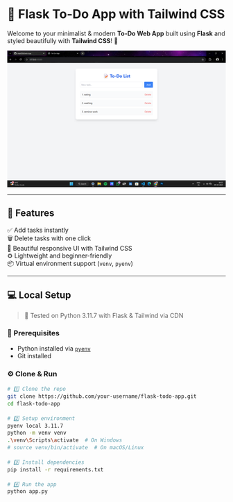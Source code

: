 # 📝 Flask To-Do App with Tailwind CSS

Welcome to your minimalist & modern **To-Do Web App** built using **Flask** and styled beautifully with **Tailwind CSS**! 🚀

![screenshot](Screenshot.png) <!-- Optional: add screenshot of your app -->

---

## 🌟 Features

✅ Add tasks instantly  
🗑️ Delete tasks with one click  
🎨 Beautiful responsive UI with Tailwind CSS  
⚙️ Lightweight and beginner-friendly  
📦 Virtual environment support (`venv`, `pyenv`)  

---

## 💻 Local Setup

> 🧪 Tested on Python 3.11.7 with Flask & Tailwind via CDN

### 🧰 Prerequisites

- Python installed via [`pyenv`](https://github.com/pyenv-win/pyenv-win)
- Git installed

### ⚙️ Clone & Run

```bash
# 1️⃣ Clone the repo
git clone https://github.com/your-username/flask-todo-app.git
cd flask-todo-app

# 2️⃣ Setup environment
pyenv local 3.11.7
python -m venv venv
.\venv\Scripts\activate  # On Windows
# source venv/bin/activate  # On macOS/Linux

# 3️⃣ Install dependencies
pip install -r requirements.txt

# 4️⃣ Run the app
python app.py
